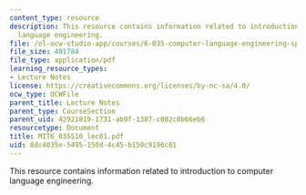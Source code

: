 ```yaml
---
content_type: resource
description: This resource contains information related to introduction to computer
  language engineering.
file: /ol-ocw-studio-app/courses/6-035-computer-language-engineering-spring-2010/8dc4035e5495150d4c45b150c9196c01_MIT6_035S10_lec01.pdf
file_size: 491784
file_type: application/pdf
learning_resource_types:
- Lecture Notes
license: https://creativecommons.org/licenses/by-nc-sa/4.0/
ocw_type: OCWFile
parent_title: Lecture Notes
parent_type: CourseSection
parent_uid: 42921819-1731-ab9f-1387-c082c0b66eb6
resourcetype: Document
title: MIT6_035S10_lec01.pdf
uid: 8dc4035e-5495-150d-4c45-b150c9196c01
---
```

This resource contains information related to introduction to computer language engineering.